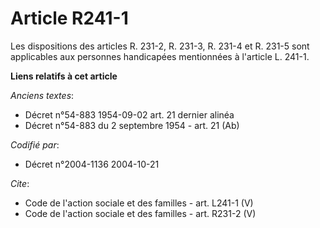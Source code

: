 # Article R241-1

Les dispositions des articles R. 231-2, R. 231-3, R. 231-4 et R. 231-5 sont applicables aux personnes handicapées mentionnées
à l'article L. 241-1.

**Liens relatifs à cet article**

_Anciens textes_:

  - Décret n°54-883 1954-09-02 art. 21 dernier alinéa
  - Décret n°54-883 du 2 septembre 1954 - art. 21 (Ab)

_Codifié par_:

  - Décret n°2004-1136 2004-10-21

_Cite_:

  - Code de l'action sociale et des familles - art. L241-1 (V)
  - Code de l'action sociale et des familles - art. R231-2 (V)
